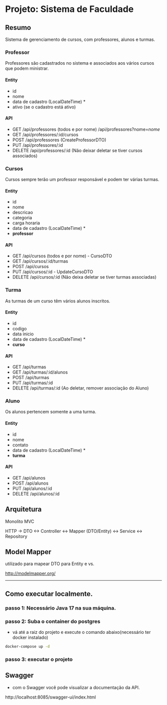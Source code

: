 # Projeto: Sistema de Faculdade

## Resumo

Sistema de gerenciamento de cursos, com professores, alunos e turmas.

### Professor

Professores são cadastrados no sistema e associados aos vários cursos que podem ministrar.

#### Entity

- id
- nome
- data de cadastro (LocalDateTime) *
- ativo (se o cadastro está ativo)

#### API

- GET /api/professores (todos e por nome) /api/professores?nome=*nome*
- GET /api/professores/:id/cursos
- POST /api/professores (CreateProfessorDTO)
- PUT /api/professores/:id
- DELETE /api/professores/:id (Não deixar deletar se tiver cursos associados)

### Cursos

Cursos sempre terão um professor responsável e podem ter várias turmas.

#### Entity

- id
- nome
- descricao
- categoria
- carga horaria
- data de cadastro (LocalDateTime) *
- **professor**

#### API

- GET /api/cursos (todos e por nome) - CursoDTO
- GET /api/cursos/:id/turmas
- POST /api/cursos
- PUT /api/cursos/:id - UpdateCursoDTO
- DELETE /api/cursos/:id (Não deixa deletar se tiver turmas associadas)

### Turma

As turmas de um curso têm vários alunos inscritos.

#### Entity

- id
- codigo
- data inicio
- data de cadastro (LocalDateTime) *
- **curso**

#### API

- GET /api/turmas
- GET /api/turmas/:id/alunos
- POST /api/turmas
- PUT /api/turmas/:id
- DELETE /api/turmas/:id (Ao deletar, remover associação do Aluno)

### Aluno

Os alunos  pertencem somente a uma turma.

#### Entity

- id
- nome
- contato
- data de cadastro (LocalDateTime) *
- **turma**

#### API

- GET /api/alunos
- POST /api/alunos
- PUT /api/alunos/:id
- DELETE /api/alunos/:id

## Arquitetura

Monolito MVC


HTTP -> DTO <-> Controller <-> Mapper (DTO/Entity) <-> Service <-> Repository


## Model Mapper
utilizado para mapear DTO para Entity e vs.

http://modelmapper.org/

--------------------------------------------

## Como executar localmente.

### passo 1: Necessário Java 17 na sua máquina.

### passo 2: Suba o container do postgres
 - vá até a raiz do projeto e execute o comando abaixo(necessário ter docker instalado)
```bash
docker-compose up -d
```
### passo 3: executar o projeto



## Swagger 
 - com o Swagger você pode visualizar a documentação da API.

http://localhost:8085/swagger-ui/index.html

